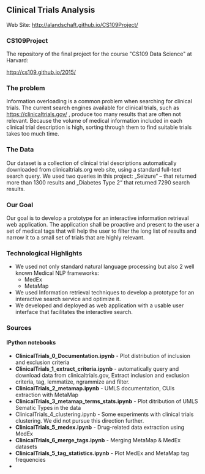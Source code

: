 ## Clinical Trials Analysis

Web Site: http://alandschaft.github.io/CS109Project/

### CS109Project

The repository of the final project for the course "CS109 Data Science" at Harvard:

http://cs109.github.io/2015/

### The problem

Information overloading is a common problem when searching for clinical trials. The current search engines available for clinical trials, such as https://clinicaltrials.gov/ , produce too many results that are often not relevant. Because the volume of medical information included in each clinical trial description is high, sorting through them to find suitable trials takes too much time. 

### The Data

Our dataset is a collection of clinical trial descriptions automatically downloaded from clinicaltrials.org web site, using a standard full-text search query. We used two queries in this project: „Seizure“ – that returned more than 1300 results and „Diabetes Type 2“ that returned 7290 search results. 

### Our Goal

Our goal is to develop a prototype for an interactive information retrieval web application. The application shall be proactive and present to the user a set of medical tags that will help the user to filter the long list of results and narrow it to a small set of trials that are highly relevant.


### Technological Highlights


* We used not only standard natural language processing but also 2 well known Medical NLP frameworks:
  * MedEx 
  * MetaMap
* We used Information  retrieval techniques to develop a prototype for an interactive search service and optimize it.
* We developed and deployed as web application with a  usable user interface that facilitates the interactive search.


### Sources

#### IPython notebooks

* **ClinicalTrials_0_Documentation.ipynb** - Plot distribution of inclusion and exclusion criteria
* **ClinicalTrials_1_extract_criteria.ipynb** - automatically query and download data from clinicaltrials.gov, Extract inclusion and exclusion criteria, tag, lemmatize, ngrammize and filter.
* **ClinicalTrials_2_metamap.ipynb** - UMLS documentation, CUIs extraction with MetaMap
* **ClinicalTrials_3_metamap_terms_stats.ipynb** - Plot ditribution of UMLS Sematic Types in the data
* ClinicalTrials_4_clustering.ipynb - Some experiments with clinical trials clustering. We did not pursue this direction further.
* **ClinicalTrials_5_medex.ipynb** - Drug-related data extraction using MedEx
* **ClinicalTrials_6_merge_tags.ipynb** - Merging MetaMap & MedEx datasets
* **ClinicalTrials_5_tag_statistics.ipynb** - Plot MedEx and MetaMap tag frequencies
* 

